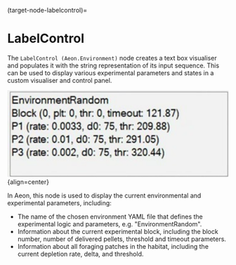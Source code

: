 (target-node-labelcontrol)=
# LabelControl
The `LabelControl (Aeon.Environment)` node creates a text box visualiser and populates it with the string representation of its input sequence. 
This can be used to display various experimental parameters and states in a custom visualiser and control panel. 

![LabelControlGUI](../../../images/label_control.svg){align=center}

In Aeon, this node is used to display the current environmental and experimental parameters, including:
- The name of the chosen environment YAML file that defines the experimental logic and parameters, e.g. "EnvironmentRandom".
- Information about the current experimental block, including the block number, number of delivered pellets, threshold and timeout parameters.
- Information about all foraging patches in the habitat, including the current depletion rate, delta, and threshold.